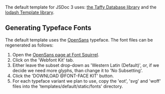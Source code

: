 The default template for JSDoc 3 uses: [the Taffy Database library](http://taffydb.com/) and the [lodash Template library](https://lodash.com/docs#template).


## Generating Typeface Fonts

The default template uses the [OpenSans](https://www.google.com/fonts/specimen/Open+Sans) typeface. The font files can be regenerated as follows:

1. Open the [OpenSans page at Font Squirrel](<http://www.fontsquirrel.com/fonts/open-sans>).
2. Click on the 'Webfont Kit' tab.
3. Either leave the subset drop-down as 'Western Latin (Default)', or, if we decide we need more glyphs, than change it to 'No Subsetting'.
4. Click the 'DOWNLOAD @FONT-FACE KIT' button.
5. For each typeface variant we plan to use, copy the 'eot', 'svg' and 'woff' files into the 'templates/default/static/fonts' directory.
